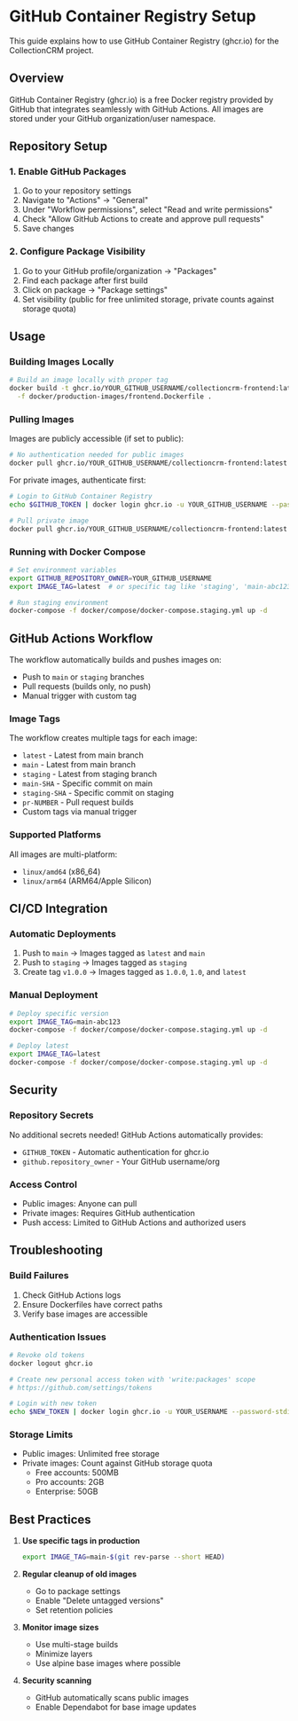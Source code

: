 # GitHub Container Registry Setup

This guide explains how to use GitHub Container Registry (ghcr.io) for the CollectionCRM project.

## Overview

GitHub Container Registry (ghcr.io) is a free Docker registry provided by GitHub that integrates seamlessly with GitHub Actions. All images are stored under your GitHub organization/user namespace.

## Repository Setup

### 1. Enable GitHub Packages

1. Go to your repository settings
2. Navigate to "Actions" → "General"
3. Under "Workflow permissions", select "Read and write permissions"
4. Check "Allow GitHub Actions to create and approve pull requests"
5. Save changes

### 2. Configure Package Visibility

1. Go to your GitHub profile/organization → "Packages"
2. Find each package after first build
3. Click on package → "Package settings"
4. Set visibility (public for free unlimited storage, private counts against storage quota)

## Usage

### Building Images Locally

```bash
# Build an image locally with proper tag
docker build -t ghcr.io/YOUR_GITHUB_USERNAME/collectioncrm-frontend:latest \
  -f docker/production-images/frontend.Dockerfile .
```

### Pulling Images

Images are publicly accessible (if set to public):

```bash
# No authentication needed for public images
docker pull ghcr.io/YOUR_GITHUB_USERNAME/collectioncrm-frontend:latest
```

For private images, authenticate first:

```bash
# Login to GitHub Container Registry
echo $GITHUB_TOKEN | docker login ghcr.io -u YOUR_GITHUB_USERNAME --password-stdin

# Pull private image
docker pull ghcr.io/YOUR_GITHUB_USERNAME/collectioncrm-frontend:latest
```

### Running with Docker Compose

```bash
# Set environment variables
export GITHUB_REPOSITORY_OWNER=YOUR_GITHUB_USERNAME
export IMAGE_TAG=latest  # or specific tag like 'staging', 'main-abc123'

# Run staging environment
docker-compose -f docker/compose/docker-compose.staging.yml up -d
```

## GitHub Actions Workflow

The workflow automatically builds and pushes images on:
- Push to `main` or `staging` branches
- Pull requests (builds only, no push)
- Manual trigger with custom tag

### Image Tags

The workflow creates multiple tags for each image:
- `latest` - Latest from main branch
- `main` - Latest from main branch
- `staging` - Latest from staging branch
- `main-SHA` - Specific commit on main
- `staging-SHA` - Specific commit on staging
- `pr-NUMBER` - Pull request builds
- Custom tags via manual trigger

### Supported Platforms

All images are multi-platform:
- `linux/amd64` (x86_64)
- `linux/arm64` (ARM64/Apple Silicon)

## CI/CD Integration

### Automatic Deployments

1. Push to `main` → Images tagged as `latest` and `main`
2. Push to `staging` → Images tagged as `staging`
3. Create tag `v1.0.0` → Images tagged as `1.0.0`, `1.0`, and `latest`

### Manual Deployment

```bash
# Deploy specific version
export IMAGE_TAG=main-abc123
docker-compose -f docker/compose/docker-compose.staging.yml up -d

# Deploy latest
export IMAGE_TAG=latest
docker-compose -f docker/compose/docker-compose.staging.yml up -d
```

## Security

### Repository Secrets

No additional secrets needed! GitHub Actions automatically provides:
- `GITHUB_TOKEN` - Automatic authentication for ghcr.io
- `github.repository_owner` - Your GitHub username/org

### Access Control

- Public images: Anyone can pull
- Private images: Requires GitHub authentication
- Push access: Limited to GitHub Actions and authorized users

## Troubleshooting

### Build Failures

1. Check GitHub Actions logs
2. Ensure Dockerfiles have correct paths
3. Verify base images are accessible

### Authentication Issues

```bash
# Revoke old tokens
docker logout ghcr.io

# Create new personal access token with 'write:packages' scope
# https://github.com/settings/tokens

# Login with new token
echo $NEW_TOKEN | docker login ghcr.io -u YOUR_USERNAME --password-stdin
```

### Storage Limits

- Public images: Unlimited free storage
- Private images: Count against GitHub storage quota
  - Free accounts: 500MB
  - Pro accounts: 2GB
  - Enterprise: 50GB

## Best Practices

1. **Use specific tags in production**
   ```bash
   export IMAGE_TAG=main-$(git rev-parse --short HEAD)
   ```

2. **Regular cleanup of old images**
   - Go to package settings
   - Enable "Delete untagged versions"
   - Set retention policies

3. **Monitor image sizes**
   - Use multi-stage builds
   - Minimize layers
   - Use alpine base images where possible

4. **Security scanning**
   - GitHub automatically scans public images
   - Enable Dependabot for base image updates